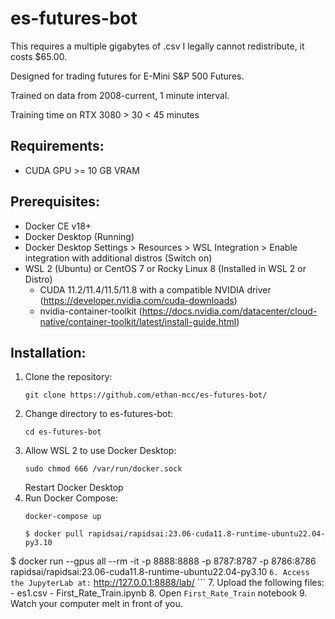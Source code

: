 # es-futures-bot

This requires a multiple gigabytes of .csv I legally cannot redistribute, it costs $65.00.

Designed for trading futures for E-Mini S&P 500 Futures. 

Trained on data from 2008-current, 1 minute interval.

Training time on RTX 3080 > 30 < 45 minutes

## Requirements:
- CUDA GPU >= 10 GB VRAM

## Prerequisites: 
- Docker CE v18+
- Docker Desktop (Running)
- Docker Desktop Settings > Resources > WSL Integration > Enable integration with additional distros (Switch on)
- WSL 2 (Ubuntu) or CentOS 7 or Rocky Linux 8
  (Installed in WSL 2 or Distro)
    - CUDA 11.2/11.4/11.5/11.8 with a compatible NVIDIA driver (https://developer.nvidia.com/cuda-downloads)
    - nvidia-container-toolkit (https://docs.nvidia.com/datacenter/cloud-native/container-toolkit/latest/install-guide.html)

## Installation:
1. Clone the repository:
    ```
    git clone https://github.com/ethan-mcc/es-futures-bot/
    ```
2. Change directory to es-futures-bot:
    ```
    cd es-futures-bot
    ```
4. Allow WSL 2 to use Docker Desktop:
    ```
    sudo chmod 666 /var/run/docker.sock
    ```
    Restart Docker Desktop
5. Run Docker Compose:
    ```
    docker-compose up 
    ```
    ```
    $ docker pull rapidsai/rapidsai:23.06-cuda11.8-runtime-ubuntu22.04-py3.10
$ docker run --gpus all --rm -it -p 8888:8888 -p 8787:8787 -p 8786:8786 \
         rapidsai/rapidsai:23.06-cuda11.8-runtime-ubuntu22.04-py3.10
    ```
6. Access the JupyterLab at:
    ```
    http://127.0.0.1:8888/lab/
    ```
7. Upload the following files:
    - es1.csv
    - First_Rate_Train.ipynb
8. Open `First_Rate_Train` notebook
9. Watch your computer melt in front of you.
